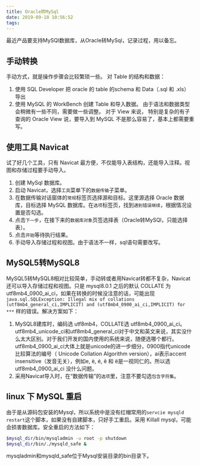 ```yaml
---
title: Oracle转MySql
date: 2019-09-10 10:56:52
tags:
---
```


最近产品要支持MySQl数据库，从Oracle转MySql，记录过程，用以备忘。

## 手动转换

手动方式，就是操作步骤会比较繁琐一些。
对 Table 的结构和数据：

1. 使用 SQL Developer 把 oracle 的 table 的schema 和 Data（.sql 和 .xls） 导出
2. 使用 MySQL 的 WorkBench 创建 Table 和导入数据。
由于语法和数据类型会稍微有一些不同，需要做一些调整。
对于 View 来说， 特别是复杂的有子查询的 Oracle View 说，要导入到 MySQL 不是那么容易了，基本上都需要重写。

## 使用工具 Navicat

试了好几个工具，只有 Navicat 最方便，不仅能导入表结构，还能导入注释。视图和存储过程要手动导入。

1. 创建 MySql 数据库。
2. 启动 Navicat，选择`工具`菜单下的`数据传输`子菜单。
3. 在数据传输对话窗体的`常规`标签页选择源和目标。这里源选择 Oracle 数据库，目标选择 MySQL 数据库。在`选项`标签页，找到`遇到错误继续`，根据情况设置是否勾选。
4. 点击`下一步`，在接下来的`数据库对象`页签选择表（Oracle转MySQl，只能选择表）。
5. 点击`开始`等待执行结果。
6. 手动导入存储过程和视图。由于语法不一样，sql语句需要改写。

## MySQL5转MySQL8

MySQL5转MySQL8相对比较简单，手动转或者用Navicat转都不复杂，Navicat 还可以导入存储过程和视图。只是 mysql8.0.1 之后的默认 COLLATE 为utf8mb4_0900_ai_ci，如果在转换的时候没注意的话，可能出现 `java.sql.SQLException: Illegal mix of collations (utf8mb4_general_ci,IMPLICIT) and (utf8mb4_0900_ai_ci,IMPLICIT) for ***` 样的错误。解决方案如下：

1. MySQL8建库时，编码选 utf8mb4，COLLATE选 utf8mb4_0900_ai_ci。utf8mb4_unicode_ci和utf8mb4_general_ci对于中文和英文来说，其实没什么太大区别。对于我们开发的国内使用的系统来说，随便选哪个都行。utf8mb4_0900_ai_ci大体上就是unicode的进一步细分，0900指代unicode比较算法的编号（ Unicode Collation Algorithm version），ai表示accent insensitive（发音无关），例如e, è, é, ê 和 ë是一视同仁的。所以选 utf8mb4_0900_ai_ci 没什么问题。
2. 采用Navicat导入时，在“数据传输”的`选项`里，注意不要勾选`包含字符集`。

## linux 下 MySQL 重启

由于是从源码包安装的Mysql，所以系统中是没有红帽常用的`servcie mysqld restart`这个脚本，如果没有自建脚本，只好手工重启。采用 Killall mysql，可能会损害数据库。安全重启的方法如下：

```sh
$mysql_dir/bin/mysqladmin -u root -p shutdown
$mysql_dir/bin/./mysqld_safe &
```

mysqladmin和mysqld_safe位于Mysql安装目录的bin目录下。
